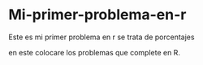 # Mi-primer-problema-en-r
Este es mi primer problema en r se trata de porcentajes 

en este colocare los problemas que complete en R.
